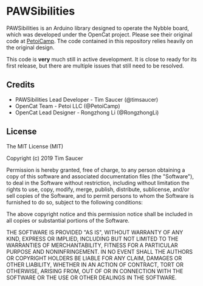 # PAWSibilities

PAWSibilities is an Arduino library designed to operate the Nybble board, which was developed under the OpenCat project. Please see their original code at [PetoiCamp](https://github.com/PetoiCamp/OpenCat). The code contained in this repository relies heavily on the original design.

This code is **very** much still in active development. It is close to ready for its first release, but there are multiple issues that still need to be resolved.

## Credits

* PAWSibilities Lead Developer - Tim Saucer (@timsaucer)
* OpenCat Team -  Petoi LLC (@PetoiCamp)
* OpenCat Lead Designer - Rongzhong Li (@RongzhongLi)

## License
 
The MIT License (MIT)

Copyright (c) 2019 Tim Saucer

Permission is hereby granted, free of charge, to any person obtaining a copy of this software and associated documentation files (the "Software"), to deal in the Software without restriction, including without limitation the rights to use, copy, modify, merge, publish, distribute, sublicense, and/or sell copies of the Software, and to permit persons to whom the Software is furnished to do so, subject to the following conditions:

The above copyright notice and this permission notice shall be included in all copies or substantial portions of the Software.

THE SOFTWARE IS PROVIDED "AS IS", WITHOUT WARRANTY OF ANY KIND, EXPRESS OR IMPLIED, INCLUDING BUT NOT LIMITED TO THE WARRANTIES OF MERCHANTABILITY, FITNESS FOR A PARTICULAR PURPOSE AND NONINFRINGEMENT. IN NO EVENT SHALL THE AUTHORS OR COPYRIGHT HOLDERS BE LIABLE FOR ANY CLAIM, DAMAGES OR OTHER LIABILITY, WHETHER IN AN ACTION OF CONTRACT, TORT OR OTHERWISE, ARISING FROM, OUT OF OR IN CONNECTION WITH THE SOFTWARE OR THE USE OR OTHER DEALINGS IN THE SOFTWARE.